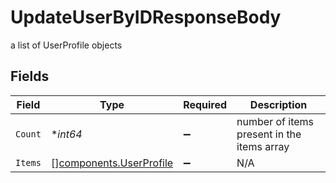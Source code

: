 # UpdateUserByIDResponseBody

a list of UserProfile objects


## Fields

| Field                                                              | Type                                                               | Required                                                           | Description                                                        |
| ------------------------------------------------------------------ | ------------------------------------------------------------------ | ------------------------------------------------------------------ | ------------------------------------------------------------------ |
| `Count`                                                            | **int64*                                                           | :heavy_minus_sign:                                                 | number of items present in the items array                         |
| `Items`                                                            | [][components.UserProfile](../../models/components/userprofile.md) | :heavy_minus_sign:                                                 | N/A                                                                |